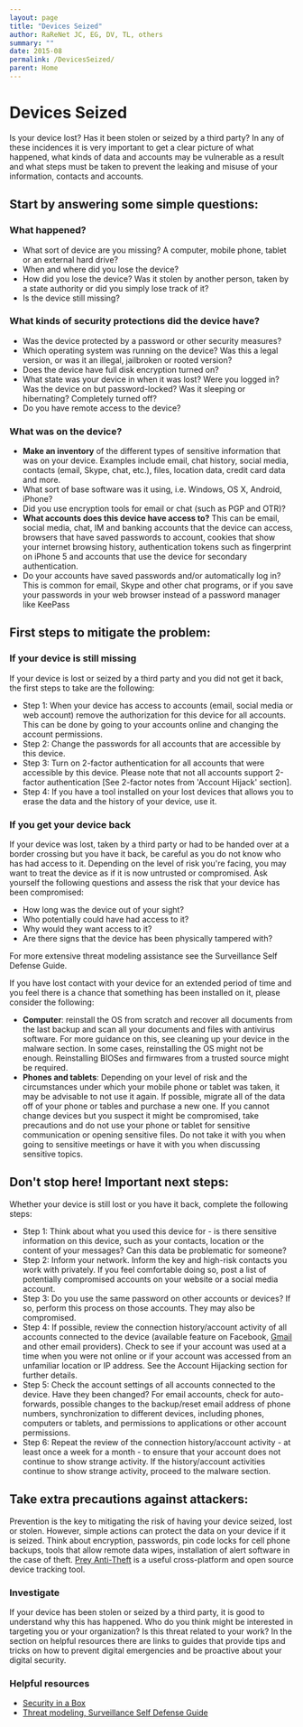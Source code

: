 ```yaml
---
layout: page
title: "Devices Seized"
author: RaReNet JC, EG, DV, TL, others
summary: ""
date: 2015-08
permalink: /DevicesSeized/
parent: Home
---
```


# Devices Seized

Is your device lost? Has it been stolen or seized by a third party? In any of these incidences it is very important to get a clear picture of what happened, what kinds of data and accounts may be vulnerable as a result and what steps must be taken to prevent the leaking and misuse of your information, contacts and accounts.

## Start by answering some simple questions:

### What happened?

- What sort of device are you missing? A computer, mobile phone, tablet or an external hard drive?
- When and where did you lose the device?
- How did you lose the device? Was it stolen by another person, taken by a state authority or did you simply lose track of it?
- Is the device still missing?

### What kinds of security protections did the device have?

- Was the device protected by a password or other security measures?
- Which operating system was running on the device? Was this a legal version, or was it an illegal, jailbroken or rooted version?
- Does the device have full disk encryption turned on?
- What state was your device in when it was lost?  Were you logged in?  Was the device on but password-locked? Was it sleeping or hibernating? Completely turned off?
- Do you have remote access to the device?

### What was on the device?

- **Make an inventory** of the different types of sensitive information that was on your device. Examples include email, chat history, social media, contacts (email, Skype, chat, etc.), files, location data, credit card data and more.
- What sort of base software was it using, i.e. Windows, OS X, Android, iPhone?
- Did you use encryption tools for email or chat (such as PGP and OTR)?
- **What accounts does this device have access to?** This can be email, social media, chat, IM and banking accounts that the device can access, browsers that have saved passwords to account, cookies that show your internet browsing history, authentication tokens such as fingerprint on iPhone 5 and accounts that use the device for secondary authentication.
- Do your accounts have saved passwords and/or automatically log in? This is common for email, Skype and other chat programs, or if you save your passwords in your web browser instead of a password manager like KeePass

## First steps to mitigate the problem:

### If your device is still missing

If your device is lost or seized by a third party and you did not get it back, the first steps to take are the following:

-  Step 1: When your device has access to accounts (email, social media or web account) remove the authorization for this device for all accounts. This can be done by going to your accounts online and changing the account permissions.
- Step 2: Change the passwords for all accounts that are accessible by this device.
- Step 3: Turn on 2-factor authentication for all accounts that were accessible by this device. Please note that not all accounts support 2-factor authentication [See 2-factor notes from 'Account Hijack' section].
- Step 4: If you have a tool installed on your lost devices that allows you to erase the data and the history of your device, use it.

### If you get your device back

If your device was lost, taken by a third party or had to be handed over at a border crossing but you have it back, be careful as you do not know who has had access to it. Depending on the level of risk you're facing, you may want to treat the device as if it is now untrusted or compromised. Ask yourself the following questions and assess the risk that your device has been compromised:

- How long was the device out of your sight?
- Who potentially could have had access to it?
- Why would they want access to it?
- Are there signs that the device has been physically tampered with?

For more extensive threat modeling assistance see the Surveillance Self Defense Guide.

If you have lost contact with your device for an extended period of time and you feel there is a chance that something has been installed on it, please consider the following:

- **Computer**: reinstall the OS from scratch and recover all documents from the last backup and scan all your documents and files with antivirus software. For more guidance on this, see cleaning up your device in the malware section. In some cases, reinstalling the OS might not be enough. Reinstalling BIOSes and firmwares from a trusted source might be required.
- **Phones and tablets**: Depending on your level of risk and the circumstances under which your mobile phone or tablet was taken, it may be advisable to not use it again. If possible, migrate all of the data off of your phone or tables and purchase a new one. If you cannot change devices but you suspect it might be compromised, take precautions and do not use your phone or tablet for sensitive communication or opening sensitive files. Do not take it with you when going to sensitive meetings or have it with you when discussing sensitive topics.

## Don't stop here! Important next steps:
Whether your device is still lost or you have it back, complete the following steps:

- Step 1: Think about what you used this device for - is there sensitive information on this device, such as your contacts, location or the content of your messages? Can this data be problematic for someone?
- Step 2: Inform your network. Inform the key and high-risk contacts you work with privately. If you feel comfortable doing so, post a list of potentially compromised accounts on your website or a social media account.
- Step 3: Do you use the same password on other accounts or devices? If so, perform this process on those accounts. They may also be compromised.
- Step 4: If possible, review the connection history/account activity of all accounts connected to the device (available feature on Facebook, [Gmail](https://www.google.com/settings/security?hl=en) and other email providers). Check to see if your account was used at a time when you were not online or if your account was accessed from an  unfamiliar location or IP address. See the Account Hijacking section for further details.
- Step 5: Check the account settings of all accounts connected to the device. Have they been changed? For email accounts, check for auto-forwards, possible changes to the backup/reset email address of phone numbers, synchronization to different devices, including phones, computers or tablets, and permissions to applications or other account permissions.
- Step 6: Repeat the review of the connection history/account activity - at least once a week for a month - to ensure that your account does not continue to show strange activity. If the history/account activities continue to show strange activity, proceed to the malware section.

## Take extra precautions against attackers:

Prevention is the key to mitigating the risk of having your device seized, lost or stolen. However, simple actions can protect the data on your device if it is seized. Think about encryption, passwords, pin code locks for cell phone backups, tools that allow remote data wipes, installation of alert software in the case of theft. [Prey Anti-Theft](https://preyproject.com/) is a useful cross-platform and open source device tracking tool.

### Investigate

If your device has been stolen or seized by a third party, it is good to understand why this has happened. Who do you think might be interested in targeting you or your organization? Is this threat related to your work? In the section on helpful resources there are links to guides that provide tips and tricks on how to prevent digital emergencies and be proactive about your digital security.

### Helpful resources

* [Security in a Box](https://securityinabox.org/en/chapter_7_2)
* [Threat modeling, Surveillance Self Defense Guide](https://ssd.eff.org/risk/threats)


